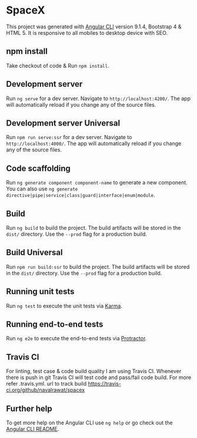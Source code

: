 # SpaceX

This project was generated with [Angular CLI](https://github.com/angular/angular-cli) version 9.1.4, Bootstrap 4 & HTML 5.
It is responsive to  all mobiles to desktop device with SEO.

## npm install

Take checkout of code &  Run `npm install`.

## Development server

Run `ng serve` for a dev server. Navigate to `http://localhost:4200/`. The app will automatically reload if you change any of the source files.

## Development server Universal

Run `npm run serve:ssr` for a dev server. Navigate to `http://localhost:4000/`. The app will automatically reload if you change any of the source files.

## Code scaffolding

Run `ng generate component component-name` to generate a new component. You can also use `ng generate directive|pipe|service|class|guard|interface|enum|module`.

## Build

Run `ng build` to build the project. The build artifacts will be stored in the `dist/` directory. Use the `--prod` flag for a production build.

## Build Universal

Run `npm run build:ssr` to build the project. The build artifacts will be stored in the `dist/` directory. Use the `--prod` flag for a production build.

## Running unit tests

Run `ng test` to execute the unit tests via [Karma](https://karma-runner.github.io).

## Running end-to-end tests

Run `ng e2e` to execute the end-to-end tests via [Protractor](http://www.protractortest.org/).

## Travis CI

For linting, test case & code build quality I am using Travis CI. Whenever there is push in git Travis CI will test code and pass/fail code build. For more refer .travis.yml.
url to track build https://travis-ci.org/github/navalrawat/spacex

## Further help

To get more help on the Angular CLI use `ng help` or go check out the [Angular CLI README](https://github.com/angular/angular-cli/blob/master/README.md).
